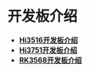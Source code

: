 # 开发板介绍



- **[Hi3516开发板介绍](quickstart-standard-board-introduction-hi3516.md)**
- **[Hi3751开发板介绍](quickstart-standard-board-introduction-hi3751.md)**
- **[RK3568开发板介绍](quickstart-standard-board-introduction-rk3568.md)**